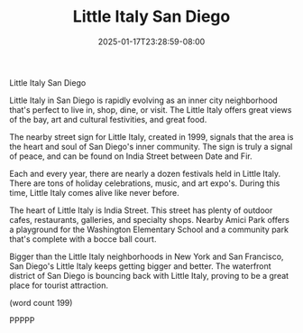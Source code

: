 ﻿---
title: "Little Italy San Diego"
date: 2025-01-17T23:28:59-08:00
description: "short articles Tips for Web Success"
featured_image: "/images/short articles.jpg"
tags: ["short articles"]
---

Little Italy San Diego

Little Italy in San Diego is rapidly evolving as an
inner city neighborhood that's perfect to live in,
shop, dine, or visit.  The Little Italy offers great
views of the bay, art and cultural festivities, and
great food.  

The nearby street sign for Little Italy, created in
1999, signals that the area is the heart and soul
of San Diego's inner community.  The sign is truly
a signal of peace, and can be found on India Street
between Date and Fir.

Each and every year, there are nearly a dozen festivals
held in Little Italy.  There are tons of holiday 
celebrations, music, and art expo's.  During this 
time, Little Italy comes alive like never before.

The heart of Little Italy is India Street.  This 
street has plenty of outdoor cafes, restaurants, 
galleries, and specialty shops.  Nearby Amici Park
offers a playground for the Washington Elementary
School and a community park that's complete with
a bocce ball court.

Bigger than the Little Italy neighborhoods in New 
York and San Francisco, San Diego's Little Italy
keeps getting bigger and better.  The waterfront 
district of San Diego is bouncing back with Little
Italy, proving to be a great place for tourist
attraction.

(word count 199)

PPPPP

